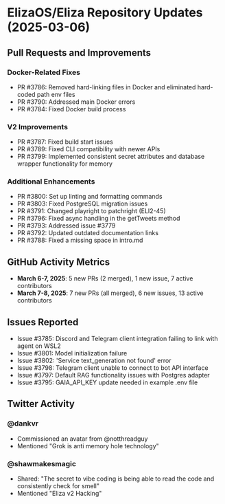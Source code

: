 # ElizaOS/Eliza Repository Updates (2025-03-06)

## Pull Requests and Improvements

### Docker-Related Fixes
- PR #3786: Removed hard-linking files in Docker and eliminated hard-coded path env files
- PR #3790: Addressed main Docker errors
- PR #3784: Fixed Docker build process

### V2 Improvements
- PR #3787: Fixed build start issues
- PR #3789: Fixed CLI compatibility with newer APIs
- PR #3799: Implemented consistent secret attributes and database wrapper functionality for memory

### Additional Enhancements
- PR #3800: Set up linting and formatting commands
- PR #3803: Fixed PostgreSQL migration issues
- PR #3791: Changed playright to patchright (ELI2-45)
- PR #3796: Fixed async handling in the getTweets method
- PR #3793: Addressed issue #3779
- PR #3792: Updated outdated documentation links
- PR #3788: Fixed a missing space in intro.md

## GitHub Activity Metrics
- **March 6-7, 2025**: 5 new PRs (2 merged), 1 new issue, 7 active contributors
- **March 7-8, 2025**: 7 new PRs (all merged), 6 new issues, 13 active contributors

## Issues Reported
- Issue #3785: Discord and Telegram client integration failing to link with agent on WSL2
- Issue #3801: Model initialization failure
- Issue #3802: 'Service text_generation not found' error
- Issue #3798: Telegram client unable to connect to bot API interface
- Issue #3797: Default RAG functionality issues with Postgres adapter
- Issue #3795: GAIA_API_KEY update needed in example .env file

## Twitter Activity

### @dankvr
- Commissioned an avatar from @notthreadguy
- Mentioned "Grok is anti memory hole technology"

### @shawmakesmagic
- Shared: "The secret to vibe coding is being able to read the code and consistently check for smell"
- Mentioned "Eliza v2 Hacking"